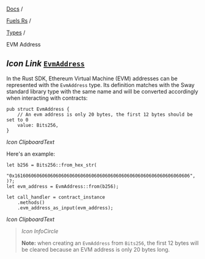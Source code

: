 [Docs](https://docs.fuel.network/) /

[Fuels Rs](https://docs.fuel.network/docs/fuels-rs/) /

[Types](https://docs.fuel.network/docs/fuels-rs/types/) /

EVM Address

## _Icon Link_ [`EvmAddress`](https://docs.fuel.network/docs/fuels-rs/types/evm_address/\#evmaddress)

In the Rust SDK, Ethereum Virtual Machine (EVM) addresses can be represented with the `EvmAddress` type. Its definition matches with the Sway standard library type with the same name and will be converted accordingly when interacting with contracts:

```fuel_Box fuel_Box-idXKMmm-css
pub struct EvmAddress {
    // An evm address is only 20 bytes, the first 12 bytes should be set to 0
    value: Bits256,
}
```

_Icon ClipboardText_

Here's an example:

```fuel_Box fuel_Box-idXKMmm-css
let b256 = Bits256::from_hex_str(
    "0x1616060606060606060606060606060606060606060606060606060606060606",
)?;
let evm_address = EvmAddress::from(b256);

let call_handler = contract_instance
    .methods()
    .evm_address_as_input(evm_address);
```

_Icon ClipboardText_

> _Icon InfoCircle_
>
> **Note:** when creating an `EvmAddress` from `Bits256`, the first 12 bytes will be cleared because an EVM address is only 20 bytes long.